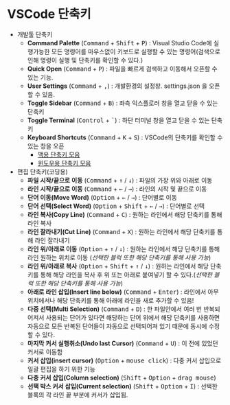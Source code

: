 # VSCode 단축키

- 개발툴 단축키
  - **Command Palette** (<kbd>Command</kbd> + <kbd>Shift</kbd> + <kbd>P</kbd>) : Visual Studio Code에 실행가능한 모든 명령어를 마우스없이 키보드로 실행할 수 있는 명령어(검색으로 인해 명령이 실행 및 단축키를 확인할 수 있다.)
  - **Quick Open** (<kbd>Command</kbd> + <kbd>P</kbd>) : 파일을 빠르게 검색하고 이동해서 오픈할 수 있는 기능.
  - **User Settings** (<kbd>Command</kbd> + <kbd>,</kbd>) : 개발환경의 설정창. settings.json 을 오픈할 수 있음.
  - **Toggle Sidebar** (<kbd>Command</kbd> + <kbd>B</kbd>) : 좌측 익스플로러 창을 열고 닫을 수 있는 단축키
  - **Toggle Terminal** (<kbd>Control</kbd> + <kbd>`</kbd>) : 하단 터미널 창을 열고 닫을 수 있는 단축키
  - **Keyboard Shortcuts** (<kbd>Command</kbd> + <kbd>K</kbd> + <kbd>S</kbd>) : VSCode의 단축키를 확인할 수 있는 창을 오픈
    - [맥용 단축키 모음](https://code.visualstudio.com/shortcuts/keyboard-shortcuts-macos.pdf)
    - [윈도우용 단축키 모음](https://code.visualstudio.com/shortcuts/keyboard-shortcuts-windows.pdf)
- 편집 단축키(코딩용)
  - **파일 시작/끝으로 이동** (<kbd>Command</kbd> + <kbd>↑</kbd> / <kbd>↓</kbd>) : 파일의 가장 위와 아래로 이동
  - **라인 시작/끝으로 이동** (<kbd>Command</kbd> + <kbd>←</kbd> / <kbd>→</kbd>) : 라인의 시작 및 끝으로 이동
  - **단어 이동(Move Word)** (<kbd>Option</kbd> + <kbd>←</kbd> / <kbd>→</kbd>) : 단어별로 이동
  - **단어 선택(Select Word)** (<kbd>Option</kbd> + <kbd>Shift</kbd> + <kbd>←</kbd> / <kbd>→</kbd>) : 단어별로 선택
  - **라인 복사(Copy Line)** (<kbd>Command</kbd> + <kbd>C</kbd>) : 원하는 라인에서 해당 단축키를 통해 라인 복사
  - **라인 잘라내기(Cut Line)** (<kbd>Command</kbd> + <kbd>X</kbd>) : 원하는 라인에서 해당 단축키를 통해 라인 잘라내기
  - **라인 위/아래로 이동** (<kbd>Option</kbd> + <kbd>↑</kbd> / <kbd>↓</kbd>) : 원하는 라인에서 해당 단축키를 통해 라인 원하는 위치로 이동 (_선택한 블럭 또한 해당 단축키를 통해 사용 가능_)
  - **라인 위/아래로 복사** (<kbd>Option</kbd> + <kbd>Shift</kbd> + <kbd>↑</kbd> / <kbd>↓</kbd>) : 원하는 라인에서 해당 단축키를 통해 해당 라인을 복사 후 위 또는 아래로 붙여넣기 할 수 있다.(_선택한 블럭 또한 해당 단축키를 통해 사용 가능_)
  - **아래로 라인 삽입(Insert line below)** (<kbd>Command</kbd> + <kbd>Enter</kbd>) : 라인에서 아무 위치에서나 해당 단축키를 통해 아래에 라인을 새로 추가할 수 있음!
  - **다중 선택(Multi Selection)** (<kbd>Command</kbd> + <kbd>D</kbd>) : 한 파일안에서 여러 번 반복되어져서 사용되는 단어가 있다면 해당하는 단어 위에서 해당 단축키를 사용하면 자동으로 모든 반복된 단어들이 자동으로 선택되어져 있기 때문에 동시에 수정할 수 있다.
  - **마지막 커서 실행취소(Undo last Cursor)** (<kbd>Command</kbd> + <kbd>U</kbd>) : 이 전에 있었던 커서로 이동함
  - **커서 삽입(insert cursor)** (<kbd>Option</kbd> + <kbd>mouse click</kbd>) : 다중 커서 삽입으로 일괄 편집을 하기 위한 기능
  - **다중 커서 삽입(Column selection)** (<kbd>Shift</kbd> + <kbd>Option</kbd> + <kbd>drag mouse</kbd>)
  - **선택 박스 커서 삽입(Current selection)** (<kbd>Shift</kbd> + <kbd>Option</kbd> + <kbd>I</kbd>) : 선택한 블록의 각 라인 끝 부분에 커서가 삽입됨.
